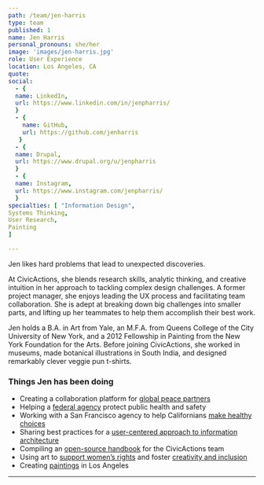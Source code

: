 ```yaml
---
path: /team/jen-harris
type: team
published: 1
name: Jen Harris
personal_pronouns: she/her
image: 'images/jen-harris.jpg'
role: User Experience
location: Los Angeles, CA
quote:
social: 
  - {
  name: LinkedIn,
  url: https://www.linkedin.com/in/jenpharris/
  }
  - {
    name: GitHub,
    url: https://github.com/jenharris
   }
  - {
  name: Drupal,
  url: https://www.drupal.org/u/jenpharris
  }
  - {
  name: Instagram,
  url: https://www.instagram.com/jenpharris/
  }
specialties: [ "Information Design",
Systems Thinking,
User Research,
Painting
]

---
```


Jen likes hard problems that lead to unexpected discoveries.

At CivicActions, she blends research skills, analytic thinking, and creative intuition in her approach to tackling complex design challenges. A former project manager, she enjoys leading the UX process and facilitating team collaboration. She is adept at breaking down big challenges into smaller parts, and lifting up her teammates to help them accomplish their best work.

Jen holds a B.A. in Art from Yale, an M.F.A. from Queens College of the City University of New York, and a 2012 Fellowship in Painting from the New York Foundation for the Arts. Before joining CivicActions, she worked in museums, made botanical illustrations in South India, and designed remarkably clever veggie pun t-shirts.




### Things Jen has been doing
* Creating a collaboration platform for [global peace partners](https://civicactions.com/case-study/globalnet)
* Helping a [federal agency](https://www.dnfsb.gov/) protect public health and safety
* Working with a San Francisco agency to help Californians [make healthy choices](https://civicactions.com/case-study/eatfresh)
* Sharing best practices for a [user-centered approach to information architecture](https://youtu.be/bb9lrLlVeHM)
* Compiling an [open-source handbook](http://civicactions-handbook.readthedocs.io/en/latest/README/) for the CivicActions team
* Using art to [support women’s rights](https://www.press-citizen.com/story/entertainment/go-iowa-city/2017/02/14/nasty-women-art-exhbit-coming-iowa-city/97757584/) and foster [creativity and inclusion](http://www.publicspaceone.com/about/)
* Creating [paintings](http://jenpharris.com/selected-work/) in Los Angeles

-------------------------------
